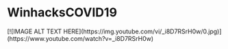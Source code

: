 # WinhacksCOVID19
<div style="align:center">
[![IMAGE ALT TEXT HERE](https://img.youtube.com/vi/_i8D7RSrH0w/0.jpg)](https://www.youtube.com/watch?v=_i8D7RSrH0w)
</div>
